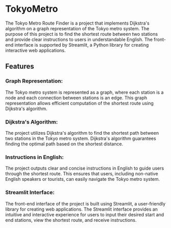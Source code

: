 # TokyoMetro

The Tokyo Metro Route Finder is a project that implements Dijkstra's algorithm on a graph representation of the Tokyo metro system. The purpose of this project is to find the shortest route between two stations and provide clear instructions to users in understandable English. The front-end interface is supported by Streamlit, a Python library for creating interactive web applications.

## Features
### Graph Representation: 
The Tokyo metro system is represented as a graph, where each station is a node and each connection between stations is an edge. This graph representation allows efficient computation of the shortest route using Dijkstra's algorithm.

### Dijkstra's Algorithm: 
The project utilizes Dijkstra's algorithm to find the shortest path between two stations in the Tokyo metro system. Dijkstra's algorithm guarantees finding the optimal path based on the shortest distance.

### Instructions in English: 
The project outputs clear and concise instructions in English to guide users through the shortest route. This ensures that users, including non-native English speakers or tourists, can easily navigate the Tokyo metro system.

### Streamlit Interface: 
The front-end interface of the project is built using Streamlit, a user-friendly library for creating web applications. The Streamlit interface provides an intuitive and interactive experience for users to input their desired start and end stations, view the shortest route, and receive instructions.
